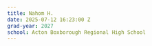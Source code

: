 ```yaml
---
title: Nahom H.
date: 2025-07-12 16:23:00 Z
grad-year: 2027
school: Acton Boxborough Regional High School
---
```


